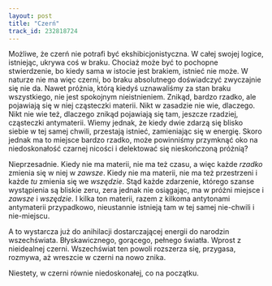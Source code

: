 ```yaml
---
layout: post
title: "Czerń"
track_id: 232818724
---
```


Możliwe, że czerń nie potrafi być ekshibicjonistyczna. W całej swojej logice, istniejąc, ukrywa coś w braku. Chociaż może być to pochopne stwierdzenie, bo kiedy sama w istocie jest brakiem, istnieć nie może. W naturze nie ma więc czerni, bo braku absolutnego doświadczyć zwyczajnie się nie da. Nawet próżnia, którą kiedyś uznawaliśmy za stan braku wszystkiego, nie jest spokojnym nieistnieniem. Znikąd, bardzo rzadko, ale pojawiają się w niej cząsteczki materii. Nikt w zasadzie nie wie, dlaczego. Nikt nie wie też, dlaczego znikąd pojawiają się tam, jeszcze rzadziej, cząsteczki antymaterii. Wiemy jednak, że kiedy dwie zdarzą się blisko siebie w tej samej chwili, przestają istnieć, zamieniając się w energię. Skoro jednak ma to miejsce bardzo rzadko, może powinniśmy przymknąć oko na niedoskonałość czarnej nicości i delektować się nieskończoną próżnią?

Nieprzesadnie. Kiedy nie ma materii, nie ma też czasu, a więc każde *rzadko* zmienia się w niej w *zawsze*. Kiedy nie ma materii, nie ma też przestrzeni i każde *tu* zmienia się we *wszędzie*. Stąd każde zdarzenie, którego szanse wystąpienia są bliskie zeru, zera jednak nie osiągając, ma w próżni miejsce i *zawsze* i *wszędzie*. I kilka ton materii, razem z kilkoma antytonami antymaterii przypadkowo, nieustannie istnieją tam w tej samej nie-chwili i nie-miejscu.

A to wystarcza już do anihilacji dostarczającej energii do narodzin wszechświata. Błyskawicznego, gorącego, pełnego światła. Wprost z nieidealnej czerni. Wszechświat ten powoli rozszerza się, przygasa, rozmywa, aż wreszcie w czerni na nowo znika.

Niestety, w czerni równie niedoskonałej, co na początku.
